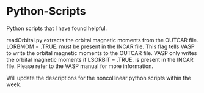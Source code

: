 # Python-Scripts
Python scripts that I have found helpful.

readOrbital.py extracts the orbital magnetic moments from the OUTCAR file. LORBMOM = .TRUE. must be present in the INCAR file. This flag tells VASP to write the orbital magnetic moments to the OUTCAR file. VASP only writes the orbital magnetic moments if LSORBIT = .TRUE. is present in the INCAR file. Please refer to the VASP manual for more information.

Will update the descriptions for the noncollinear python scripts within the week.
